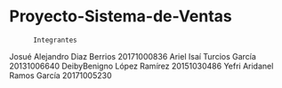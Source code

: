 # Proyecto-Sistema-de-Ventas
          Integrantes
Josué Alejandro Diaz Berrios 20171000836
Ariel Isaí Turcios García 20131006640
DeibyBenigno López Ramírez 20151030486
Yefri Aridanel Ramos García 20171005230
